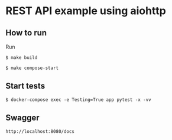 # REST API example using aiohttp

## How to run
Run
~~~~
$ make build
~~~~
~~~~
$ make compose-start
~~~~
## Start tests
~~~~
$ docker-compose exec -e Testing=True app pytest -x -vv
~~~~
## Swagger

~~~~
http://localhost:8080/docs
~~~~
